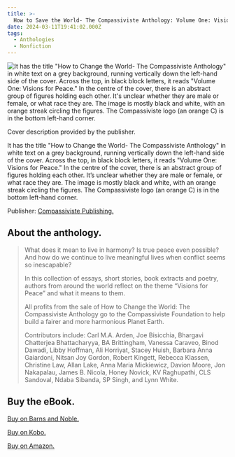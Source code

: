 ```yaml
---
title: >-
  How to Save the World- The Compassiviste Anthology: Volume One: Visions for Peace
date: 2024-03-11T19:41:02.000Z
tags:
  - Anthologies
  - Nonfiction
---
```


![It has the title "How to Change the World- The Compassiviste Anthology" in white text on a grey background, running vertically down the left-hand side of the cover. Across the top, in black block letters, it reads "Volume One: Visions for Peace." In the centre of the cover, there is an abstract group of figures holding each other. It's unclear whether they are male or female, or what race they are. The image is mostly black and white, with an orange streak circling the figures. The Compassiviste logo (an orange C) is in the bottom left-hand corner.](/img/how-to-change-the-world-cover.jpeg)

Cover description provided by the publisher.

It has the title "How to Change the World- The Compassiviste Anthology" in white text on a grey background, running vertically down the left-hand side of the cover. Across the top, in black block letters, it reads "Volume One: Visions for Peace." In the centre of the cover, there is an abstract group of figures holding each other. It’s unclear whether they are male or female, or what race they are. The image is mostly black and white, with an orange streak circling the figures. The Compassiviste logo (an orange C) is in the bottom left-hand corner.

Publisher: [Compassiviste Publishing.](https://compassivistepublishing.com/contact/)

## About the anthology.

> What does it mean to live in harmony? Is true peace even possible? And how do we continue to live meaningful lives when conflict seems so inescapable?
>
> In this collection of essays, short stories, book extracts and poetry, authors from around the world reflect on the theme “Visions for Peace” and what it means to them.
>
> All profits from the sale of How to Change the World: The Compassiviste Anthology go to the Compassiviste Foundation to help build a fairer and more harmonious Planet Earth.
>
> Contributors include: Carl M.A. Arden, Joe Bisicchia, Bhargavi Chatterjea Bhattacharyya, BA Brittingham, Vanessa Caraveo, Binod Dawadi, Libby Hoffman, Ali Horriyat, Stacey Huish, Barbara Anna Gaiardoni, Nitsan Joy Gordon, Robert Kingett, Rebecca Klassen, Christine Law, Allan Lake, Anna Maria Mickiewicz, Davion Moore, Jon Nakapalau, James B. Nicola, Honey Novick, KV Raghupathi, CLS Sandoval, Ndaba Sibanda, SP Singh, and Lynn White.

## Buy the eBook.

[Buy on Barns and Noble.](https://www.barnesandnoble.com/w/visions-for-peace-compassiviste-authors-collective/1145056316?ean=2940179734314)

[Buy on Kobo.](https://www.kobo.com/au/en/ebook/visions-for-peace)

[Buy on Amazon.](https://www.amazon.com/How-Save-World-Compassiviste-Anthology-ebook/dp/B0CW1FVQSC/ref=sr_1_1?dib=eyJ2IjoiMSJ9.3VMDJ3WhIPl1NZ3o0Xmi_Q.2BIpD8QiZcu9ZaZwpUA0CABVH-8T6cX0eEp6ztqboq0&dib_tag=se&qid=1710159938&refinements=p_27%3ACompassiviste+Authors%27+Collective&s=digital-text&sr=1-1&text=Compassiviste+Authors%27+Collective)
